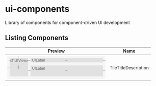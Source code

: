 # ui-components
Library of components for component-driven UI development

## Listing Components

| Preview|Name |
|-------------------|------------------------------------------------------------|
![TileTitleDescription](https://raw.githubusercontent.com/elano50/ui-components/master/Assets/ListingComponents/TileTitleDescription.png)| TileTitleDescription
